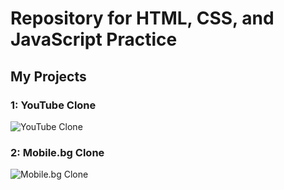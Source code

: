 # Repository for HTML, CSS, and JavaScript Practice
## My Projects

### 1: YouTube Clone
![YouTube Clone](https://github.com/kaloydimitrov/HTML-CSS-JS/assets/100486624/bd819e26-b075-4ada-957e-dffde1a63a86)

### 2: Mobile.bg Clone
![Mobile.bg Clone](https://github.com/kaloydimitrov/HTML-CSS-JS/assets/100486624/2c546157-73b8-4342-a271-f80a5c6d8172)
